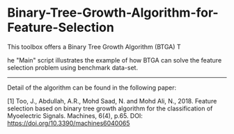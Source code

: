 # Binary-Tree-Growth-Algorithm-for-Feature-Selection
This toolbox offers a Binary Tree Growth Algorithm (BTGA)  T

he "Main" script illustrates the example of how BTGA can solve the feature selection problem using benchmark data-set. 

********************************************************************************************************************************** 

Detail of the algorithm can be found in the following paper: 

[1] Too, J., Abdullah, A.R., Mohd Saad, N. and Mohd Ali, N., 2018. Feature selection based on binary tree growth algorithm for the classification of Myoelectric Signals. Machines, 6(4), p.65. DOI: https://doi.org/10.3390/machines6040065
